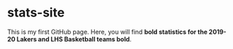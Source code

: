 # stats-site
This is my first GitHub page.  Here, you will find **bold statistics for the 2019-20 Lakers and LHS Basketball teams bold**.
